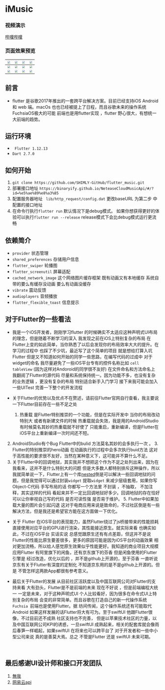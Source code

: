 # iMusic

### 视频演示
[哔哩哔哩](https://www.bilibili.com/video/BV1X54y1D7eb)

### 页面效果预览

| <img src="http://ijishuang.oss-cn-hangzhou.aliyuncs.com/GZB/iOSFiles/IMG_1557.jpg" style="zoom:50%;" /> | <img src="http://ijishuang.oss-cn-hangzhou.aliyuncs.com/GZB/iOSFiles/IMG_1558.jpg" style="zoom:50%;" /> | <img src="http://ijishuang.oss-cn-hangzhou.aliyuncs.com/GZB/iOSFiles/IMG_1559.jpg" style="zoom:50%;" /> | <img src="http://ijishuang.oss-cn-hangzhou.aliyuncs.com/GZB/iOSFiles/IMG_1560.jpg" style="zoom:50%;" /> |
| :----------------------------------------------------------: | :----------------------------------------------------------: | :----------------------------------------------------------: | :----------------------------------------------------------: |
| <img src="http://ijishuang.oss-cn-hangzhou.aliyuncs.com/GZB/iOSFiles/IMG_1561.jpg" style="zoom:50%;" /> | <img src="http://ijishuang.oss-cn-hangzhou.aliyuncs.com/GZB/iOSFiles/IMG_1562.jpg" style="zoom:50%;" /> | <img src="http://ijishuang.oss-cn-hangzhou.aliyuncs.com/GZB/iOSFiles/IMG_1563.jpg" style="zoom:50%;" /> | <img src="http://ijishuang.oss-cn-hangzhou.aliyuncs.com/GZB/iOSFiles/IMG_1564.jpg" style="zoom:50%;" /> |
| <img src="http://ijishuang.oss-cn-hangzhou.aliyuncs.com/GZB/iOSFiles/IMG_1567.jpg" style="zoom:50%;" /> | <img src="http://ijishuang.oss-cn-hangzhou.aliyuncs.com/GZB/iOSFiles/IMG_1568.jpg" style="zoom:50%;" /> | <img src="http://ijishuang.oss-cn-hangzhou.aliyuncs.com/GZB/iOSFiles/IMG_1570.jpg" style="zoom:50%;" /> | <img src="http://ijishuang.oss-cn-hangzhou.aliyuncs.com/GZB/iOSFiles/IMG_1571.jpg" style="zoom:50%;" /> |



## 前言

* flutter 是谷歌2017年推出的一套跨平台解决方案。目前已经支持iOS Android 和 web 端。macOs 也也已经被提上了日程，而且谷歌未来的操作系统FuchsiaOS极大的可能 前端也是用flutter实现 ，flutter 野心很大，有想统一大前端的趋势。


## 运行环境
*  ``` Flutter 1.12.13```
* ```Dart 2.7.0```

## 如何开始
1. ```git clone https://github.com/SHIMLY-GitHub/flutter_music.git```
2. 部署接口地址 ```https://binaryify.github.io/NeteaseCloudMusicApi/#/?id=%e5%ae%89%e8%a3%85```
3. 配置服务器地址 ``` lib/http_request/config.dat``` 更改baseURL 为第二步 中配置的接口地址
4. 在命令行执行```flutter run``` 默认情况下是debug模式。 如果你想获得更好的体验可以执行```flutter run --release``` release模式下会比debug模式运行更流畅

## 依赖简介
*  ```provider``` 状态管理
* ```shared_preferences``` 存储用户信息
* ```flutter_swiper``` 轮播图
* 	```flutter_screenutil``` 屏幕适配
* ``cached_network_image`` 这个网络图片缓存框架 既有动画又有本地缓存 系统自带的要么有缓存没动画 要么有动画没缓存
* ``vibrate``  震动反馈
* ```audioplayers``` 音频播放
* ```flutter_flexible_toast``` 信息提示 

## 对于Flutter的一些看法
* 我是一个iOS开发者，刚刚学习flutter 的时候确实不太适应这种声明式UI布局的理念，但是随着不断学习的深入 我发现之前在iOS上特别复杂的布局 在Flutter上变的如此简单，当你熟悉了以后会发现你的布局效率大大的提升。在学习的过程中 也踩了不少坑，最近写了这个简单的项目 就是想给打算入坑Flutter 但是又不知道如何开始的同学一些思路，在编写代码的过成中 对于widget的命名 我尽量避免了一些iOS平台专有的控件名称比如 ```cell```  ```tableView``` (因为这样对Andoroid的同学很不友好) 在文件命名和方法命名上 我翻阅了Flutter的源代码 尽量和系统保持统一。因为功能不多，也没有复杂的业务逻辑 ，更没有复杂的布局 特别适合新手入门学习 接下来我可能会加入一些UITest 完善一下整个的开发流程

* 关于Flutter的优势以及优点不在赘述，请前往Flutter官网自行查看，我主要说一下Flutter目前存在一些不足之处

    1. 热重载 是Flutter特别推崇的一个功能，但是在实际开发中 当你的布局改动特别大 或者有新建文件的时候 热重载就会失效，我是用的AndroidStudio 有时候莫名其妙的热重载就不好使了 只能重启，重新编译，但是Flutter在iOS平台上重新编译一次时间还不短。
2. AndroidStudio有个Bug Flutter中的bulid 方法莫名其妙的会多执行一次 。
    3. Flutter的特别推崇的hero动画 在动画执行的过程中会多次执行buid方法 这对于高性能的要求很不友好，当然在某种意义下，这可能并不算什么不足。
4. 关于Flutter中的回调地狱，其实我并不想把这个作为不足之处列出来，因为在我看来，这并不是什么特别大的问题 但是大多数人都特别排斥这种操作，所以我就简单说一下，Flutter上有一个库[nested](https://pub.dev/packages/nested)倒是可以解决一些回调地狱的问题，但是我觉得可以通过封装``widget``  提取``widget`` 来减少层级套用，如果你写Object-C代码 手写布局的话 你都写一个方法里 不封装 ，不抽取， 不加注释，其实这样的代码 看起来并不一定比回调地狱好多少。回调地狱的存在恰好可以让你审视自己写的代码 是否可读性强 是否易于维护。
    5. Flutter中如果加载大量的图片会引起闪退 这对于电商应用来说是致命的，不过社区倒是有一些解决方法，但是我还是希望官方能在这方面做一下优化。

*  关于 Flutter 在iOS平台的表现能力，虽然Flutter绕过了js桥接带来的性能损耗 直接使用对应平台的GPU进行渲染，其性能接近原生。就实际来看 也确实如此，不过在iOS平台 实话实说 总感觉跟原生还有有点差距，但这并不是说Flutter的性能比原生要差很多，更多的原因可能是因为iOS平台的动画效果 相对更加流畅，所以给人感觉原生效果似乎性能更好。我知道的商业项目大规模应用Flutter 有阿里旗下的闲鱼，还有京东旗下的芬香 但是闲鱼使用的Flutter 引擎是 经过改造，优化以后的 ，并不是github上开源的，至于芬香  一直听说京东有关于Flutter有深度的定制化 不知道京东用的是不是github上开源的。但是 不管怎样这两款App都很有参考意义。

*  最后关于Flutter的发展 从目前社区活跃度以及中国互联网公司对Flutter的支持来看 大有劲头，Flutter是不是前端的未来 现在不好说 ，但是前端编程大统一 一定是未来，对于这种声明式UI 个人比较看好，因为很多在命令式UI上特别复杂的布局 会变的非常简单。而且谷歌在打造自己的新一代操作系统``Fuchsia ``前端也是使用Flutter。据 坊间传闻，这个操作系统还有可能取代Android 如果这样发展的话Flutter将大有可为。至于swiftUI 他跟Flutter很像，不过目前还不成熟 社区支持也不完善， 但是以苹果技术社区的力量，以及中国互联网公司KPI的诱惑，一旦swiftUI 成熟起来，相关的配套库就会像雨后春笋一样崛起，如果swiftUI 在将来也可以跨平台了 对于开发者和一些中小型公司来说 真的是善莫大焉。总之 不管是Flutter 还是 swiftUI 未来可期。

    


​       

## 最后感谢UI设计师和接口开发团队
1. [無我](https://www.ui.cn/detail/518851.html) 
2. [网易云api](https://github.com/Binaryify/NeteaseCloudMusicApi)
  

  

  